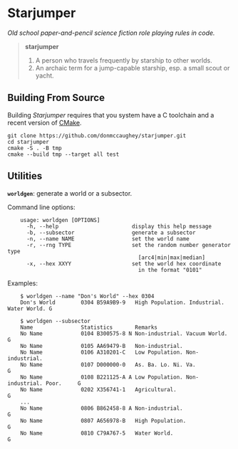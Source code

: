 # Starjumper

_Old school paper-and-pencil science fiction role playing rules in code._

> **starjumper**
> 1. A person who travels frequently by starship to other worlds.
> 2. An archaic term for a jump-capable starship, esp. a small scout or yacht.


## Building From Source

Building _Starjumper_ requires that you system have a C toolchain and a recent
version of [CMake](https://cmake.org).

    git clone https://github.com/donmccaughey/starjumper.git
    cd starjumper
    cmake -S . -B tmp
    cmake --build tmp --target all test


## Utilities

**`worldgen`**: generate a world or a subsector.

Command line options:

        usage: worldgen [OPTIONS]
          -h, --help                       display this help message
          -b, --subsector                  generate a subsector
          -n, --name NAME                  set the world name
          -r, --rng TYPE                   set the random number generator type
                                             [arc4|min|max|median]
          -x, --hex XXYY                   set the world hex coordinate
                                             in the format "0101"

Examples:

        $ worldgen --name "Don's World" --hex 0304
        Don's World        0304 B59A9B9-9   High Population. Industrial. Water World. G

        $ worldgen --subsector
        Name               Statistics       Remarks
        No Name            0104 B300575-8 N Non-industrial. Vacuum World.             G
        No Name            0105 AA69479-B   Non-industrial.                            
        No Name            0106 A310201-C   Low Population. Non-industrial.            
        No Name            0107 D000000-0   As. Ba. Lo. Ni. Va.                       G
        No Name            0108 B221125-A A Low Population. Non-industrial. Poor.     G
        No Name            0202 X356741-1   Agricultural.                             G
        ...
        No Name            0806 B862458-8 A Non-industrial.                           G
        No Name            0807 A656978-B   High Population.                          G
        No Name            0810 C79A767-5   Water World.                              G

